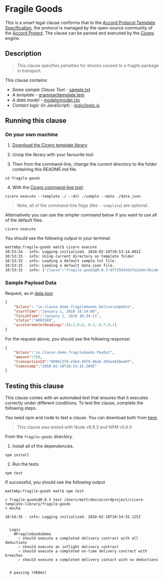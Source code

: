 # Fragile Goods 

This is a smart legal clause conforms that to the [Accord Protocol Template Specification](https://docs.google.com/document/d/1UacA_r2KGcBA2D4voDgGE8jqid-Uh4Dt09AE-shBKR0), the protocol is managed by the open-source community of the [Accord Project](https://accordproject.org). The clause can be parsed and executed by the [Cicero](https://github.com/accordproject/cicero) engine.

## Description

> This clause specifies penalties for shocks caused to a fragile package in transport.

This clause contains:
- *Some sample Clause Text* - [sample.txt](sample.txt)
- *A template* - [grammar/template.tem](grammar/template.tem)
- *A data model* - [models/model.cto](models/model.cto)
- *Contact logic* (in JavaScript) - [logic/logic.js](lib/logic.js)

## Running this clause

### On your own machine

1. [Download the Cicero template library](https://github.com/accordproject/cicero-template-library/archive/master.zip)

2. Unzip the library with your favourite tool

3. Then from the command-line, change the current directory to the folder containing this README.md file.
```
cd fragile-goods
```
4. With the [Cicero command-line tool](https://github.com/accordproject/cicero#installation):
```
cicero execute --template ./ --dsl ./sample --data ./data.json
```
> Note, all of the command-line flags (like `--template`) are optional.

Alternatively you can use the simpler command below if you want to use all of the default files.
```
cicero execute
```

You should see the following output in your terminal:
```bash
mattmbp:fragile-goods matt$ cicero execute
10:53:14 - info: Logging initialized. 2018-02-18T10:53:14.801Z
10:53:15 - info: Using current directory as template folder
10:53:15 - info: Loading a default sample.txt file.
10:53:15 - info: Loading a default data.json file.
10:53:15 - info: {"clause":"fragile-goods@0.0.3-8f725043d1fe2e64c5bcdefdb5693d65ba37fba60f743ac0f2f8d5e5595fe901","request":{"$class":"io.clause.demo.fragileGoods.DeliveryUpdate","startTime":"January 1, 2018 16:34:00","finishTime":"January 1, 2018 16:34:11","status":"ARRIVED","accelerometerReadings":[0.2,0.6,-0.3,-0.7,0.1]},"response":{"$class":"io.clause.demo.fragileGoods.PayOut","amount":790,"transactionId":"609813f8-e5b4-49f9-86ab-265a4428ee0f","timestamp":"2018-02-18T10:53:15.589Z"}}
```

### Sample Payload Data


Request, as in [data.json](https://github.com/accordproject/cicero-template-library/blob/master/fragile-goods/data.json)
```json
{
    "$class": "io.clause.demo.fragileGoods.DeliveryUpdate",
    "startTime":"January 1, 2018 16:34:00",
    "finishTime":"January 1, 2018 16:34:11",
    "status":"ARRIVED",
    "accelerometerReadings":[0.2,0.6,-0.3,-0.7,0.1]    
}
```

For the request above, you should see the following response:
```json
{
    "$class":"io.clause.demo.fragileGoods.PayOut",
    "amount":790,
    "transactionId":"609813f8-e5b4-49f9-86ab-265a4428ee0f",
    "timestamp":"2018-02-18T10:53:15.589Z"
}
```


## Testing this clause

This clause comes with an automated test that ensures that it executes correctly under different conditions. To test the clause, complete the following steps.

You need npm and node to test a clause. You can download both from [here](https://nodejs.org/).

> This clause was tested with Node v8.9.3 and NPM v5.6.0

From the `fragile-goods` directory.

1. Install all of the dependencies.
```
npm install
```

2. Run the tests
```
npm test
```
If successful, you should see the following output
```
mattmbp:fragile-goods matt$ npm test

> fragile-goods@0.0.3 test /Users/matt/dev/accordproject/cicero-template-library/fragile-goods
> mocha

10:54:35 - info: Logging initialized. 2018-02-18T10:54:35.125Z


  Logic
    #FragileGoodsDemo
      ✓ should execute a completed delivery contract with all deductions
      ✓ should execute an inflight delivery contract
      ✓ should execute a completed on-time delivery contract with breaches
      ✓ should execute a completed delivery contact with no deductions


  4 passing (468ms)

```
